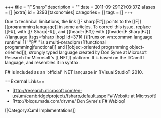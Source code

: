 +++
title = "F Sharp"
description = ""
date = 2011-09-29T21:03:37Z
aliases = []
[extra]
id = 3293
[taxonomies]
categories = []
tags = []
+++

<div class="messagebox">Due to technical limitations, the link [[F sharp|F#]] points to the [[F]] [[programming language]] in some articles. To correct this issue, replace <nowiki>[[F#]] with [[F Sharp|F#]], and {{header|F#}} with {{header|F Sharp|F#}}</nowiki></div>
{{language
|tags=fsharp
|hopl id=3716
}}[[runs on vm::common language runtime| ]]
'''F#''' is a multi-paradigm ([[functional programming|functional]] and [[object-oriented programming|object-oriented]]), strongly typed language created by Don Syme at Microsoft Research for Microsoft's [[.NET]] platform.
It is based on the [[Caml]] language, and resembles it in syntax.

F# is included as an 'official' .NET language in [[Visual Studio]] 2010.

==External Links==
* [http://research.microsoft.com/en-us/um/cambridge/projects/fsharp/default.aspx F# Website at Microsoft]
* [http://blogs.msdn.com/dsyme/ Don Syme's F# Weblog]

[[Category:Caml Implementations]]
